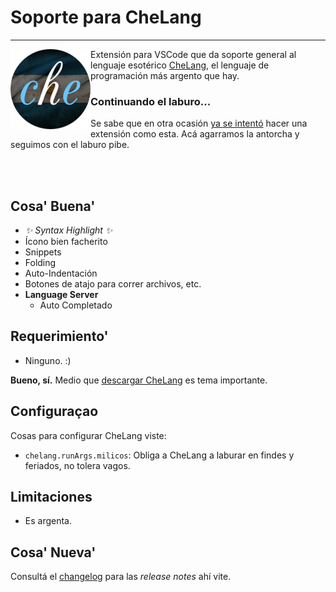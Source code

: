 # Soporte para CheLang

<hr/>

<img src="images/icons/CheLangIcon.png" alt="cheLangLogo" align="left" />

Extensión para VSCode que da soporte general al lenguaje esotérico [CheLang](https://github.com/frankdilu/CheLang), el lenguaje de programación más argento que hay.

### Continuando el laburo...

Se sabe que en otra ocasión [ya se intentó](https://github.com/leopaglia/chelang-vs-ext) hacer una extensión como esta. Acá agarramos la antorcha y seguimos con el laburo pibe.

<br/><br/>
## Cosa' Buena'

* *✨ Syntax Highlight ✨*
* Ícono bien facherito
* Snippets
* Folding
* Auto-Indentación
* Botones de atajo para correr archivos, etc.
* **Language Server**
    - Auto Completado



## Requerimiento'

* Ninguno. :)

**Bueno, sí.** Medio que [descargar CheLang](https://github.com/frankdilu/CheLang/releases) es tema importante.

## Configuraçao

Cosas para configurar CheLang viste:

* `chelang.runArgs.milicos`: Obliga a CheLang a laburar en findes y feriados, no tolera vagos.

## Limitaciones

* Es argenta.

## Cosa' Nueva'

Consultá el [changelog](CHANGELOG.md) para las *release notes* ahí vite.
